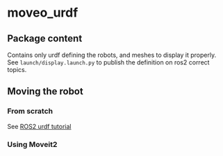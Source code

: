 # moveo_urdf

## Package content

Contains only urdf defining the robots, and meshes to display it properly.
See `launch/display.launch.py` to publish the definition on ros2 correct topics.

## Moving the robot

### From scratch

See [ROS2 urdf tutorial](https://index.ros.org/doc/ros2/Tutorials/URDF/Using-URDF-with-Robot-State-Publisher/)

### Using Moveit2